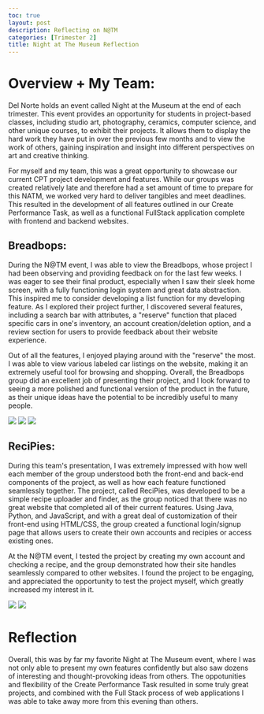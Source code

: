 ```yaml
---
toc: true
layout: post
description: Reflecting on N@TM
categories: [Trimester 2]
title: Night at The Museum Reflection
---
```


# Overview + My Team:

Del Norte holds an event called Night at the Museum at the end of each trimester. This event provides an opportunity for students in project-based classes, including studio art, photography, ceramics, computer science, and other unique courses, to exhibit their projects. It allows them to display the hard work they have put in over the previous few months and to view the work of others, gaining inspiration and insight into different perspectives on art and creative thinking.

For myself and my team, this was a great opportunity to showcase our current CPT project development and features. While our groups was created relatively late and therefore had a set amount of time to prepare for this NATM, we worked very hard to deliver tangibles and meet deadlines. This resulted in the development of all features outlined in our Create Performance Task, as well as a functional FullStack application complete with frontend and backend websites.

## Breadbops:

During the N@TM event, I was able to view the Breadbops, whose project I had been observing and providing feedback on for the last few weeks. I was eager to see their final product, especially when I saw their sleek home screen, with a fully functioning login system and great data abstraction. This inspired me to consider developing a list function for my developing feature. As I explored their project further, I discovered several features, including a search bar with attributes, a "reserve" function that placed specific cars in one's inventory, an account creation/deletion option, and a review section for users to provide feedback about their website experience.

Out of all the features, I enjoyed playing around with the "reserve" the most. I was able to view various labeled car listings on the website, making it an extremely useful tool for browsing and shopping. Overall, the Breadbops group did an excellent job of presenting their project, and I look forward to seeing a more polished and functional version of the product in the future, as their unique ideas have the potential to be incredibly useful to many people.

![]({{site.baseurl}}/images/IMG_1821.jpg)
![]({{site.baseurl}}/images/IMG_1827.jpg)
![]({{site.baseurl}}/images/IMG_1828.jpg)

## ReciPies: 

During this team's presentation, I was extremely impressed with how well each member of the group understood both the front-end and back-end components of the project, as well as how each feature functioned seamlessly together. The project, called ReciPies, was developed to be a simple recipe uploader and finder, as the group noticed that there was no great website that completed all of their current features. Using Java, Python, and JavaScript, and with a great deal of customization of their front-end using HTML/CSS, the group created a functional login/signup page that allows users to create their own accounts and recipies or access existing ones.

At the N@TM event, I tested the project by creating my own account and checking a recipe, and the group demonstrated how their site handles seamlessly compared to other websites. I found the project to be engaging, and appreciated the opportunity to test the project myself, which greatly increased my interest in it.

![]({{site.baseurl}}/images/IMG_1825.jpg)
![]({{site.baseurl}}/images/IMG_1826.jpg)

# Reflection

Overall, this was by far my favorite Night at The Museum event, where I was not only able to present my own features confidently but also saw dozens of interesting and thought-provoking ideas from others. The oppotunities and flexibility of the Create Performance Task resulted in some truly great projects, and combined with the Full Stack process of web applications I was able to take away more from this evening than others. 
